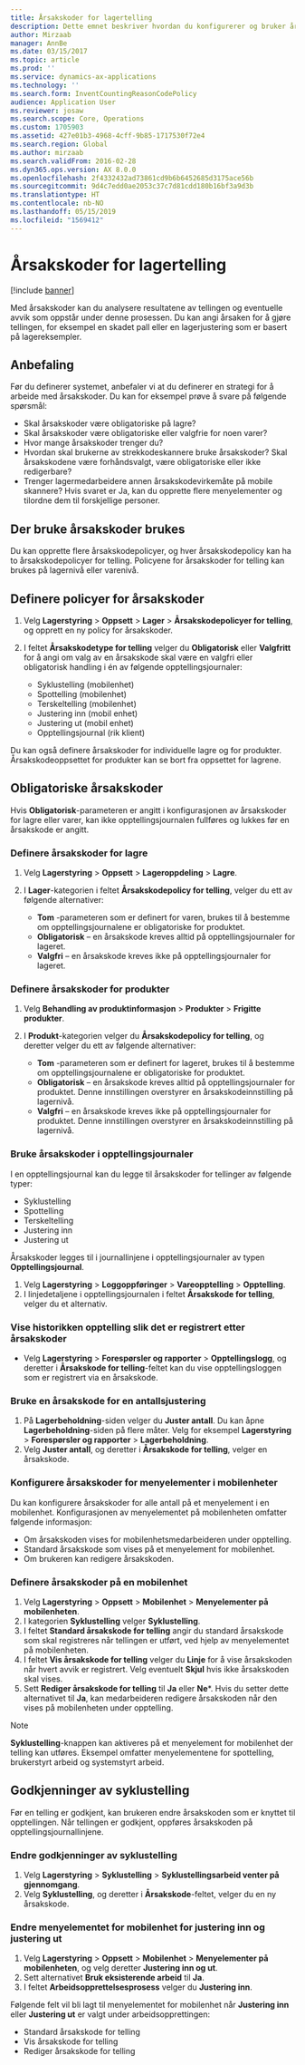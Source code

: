 ```yaml
---
title: Årsakskoder for lagertelling
description: Dette emnet beskriver hvordan du konfigurerer og bruker årsakskoder for tellingsoppgaver.
author: Mirzaab
manager: AnnBe
ms.date: 03/15/2017
ms.topic: article
ms.prod: ''
ms.service: dynamics-ax-applications
ms.technology: ''
ms.search.form: InventCountingReasonCodePolicy
audience: Application User
ms.reviewer: josaw
ms.search.scope: Core, Operations
ms.custom: 1705903
ms.assetid: 427e01b3-4968-4cff-9b85-1717530f72e4
ms.search.region: Global
ms.author: mirzaab
ms.search.validFrom: 2016-02-28
ms.dyn365.ops.version: AX 8.0.0
ms.openlocfilehash: 2f4332432ad73861cd9b6b6452685d3175ace56b
ms.sourcegitcommit: 9d4c7edd0ae2053c37c7d81cdd180b16bf3a9d3b
ms.translationtype: HT
ms.contentlocale: nb-NO
ms.lasthandoff: 05/15/2019
ms.locfileid: "1569412"
---
```

# <a name="reason-codes-for-inventory-counting"></a>Årsakskoder for lagertelling

[!include [banner](../includes/banner.md)]

Med årsakskoder kan du analysere resultatene av tellingen og eventuelle avvik som oppstår under denne prosessen. Du kan angi årsaken for å gjøre tellingen, for eksempel en skadet pall eller en lagerjustering som er basert på lagereksempler.

## <a name="recommendation"></a>Anbefaling

Før du definerer systemet, anbefaler vi at du definerer en strategi for å arbeide med årsakskoder. Du kan for eksempel prøve å svare på følgende spørsmål:

- Skal årsakskoder være obligatoriske på lagre?
- Skal årsakskoder være obligatoriske eller valgfrie for noen varer?
- Hvor mange årsakskoder trenger du?
- Hvordan skal brukerne av strekkodeskannere bruke årsakskoder? Skal årsakskodene være forhåndsvalgt, være obligatoriske eller ikke redigerbare?
- Trenger lagermedarbeidere annen årsakskodevirkemåte på mobile skannere? Hvis svaret er Ja, kan du opprette flere menyelementer og tilordne dem til forskjellige personer.

## <a name="where-reason-codes-apply"></a>Der bruke årsakskoder brukes

Du kan opprette flere årsakskodepolicyer, og hver årsakskodepolicy kan ha to årsakskodepolicyer for telling. Policyene for årsakskoder for telling kan brukes på lagernivå eller varenivå.

## <a name="set-up-reason-code-policies"></a>Definere policyer for årsakskoder

1. Velg **Lagerstyring** \> **Oppsett** \> **Lager** \> **Årsakskodepolicyer for telling**, og opprett en ny policy for årsakskoder.
2. I feltet **Årsakskodetype for telling** velger du **Obligatorisk** eller **Valgfritt** for å angi om valg av en årsakskode skal være en valgfri eller obligatorisk handling i én av følgende opptellingsjournaler:

    - Syklustelling (mobilenhet)
    - Spottelling (mobilenhet)
    - Terskeltelling (mobilenhet)
    - Justering inn (mobil enhet)
    - Justering ut (mobil enhet)
    - Opptellingsjournal (rik klient)

Du kan også definere årsakskoder for individuelle lagre og for produkter. Årsakskodeoppsettet for produkter kan se bort fra oppsettet for lagrene.

## <a name="mandatory-reason-codes"></a>Obligatoriske årsakskoder

Hvis **Obligatorisk**-parameteren er angitt i konfigurasjonen av årsakskoder for lagre eller varer, kan ikke opptellingsjournalen fullføres og lukkes før en årsakskode er angitt.

### <a name="set-up-reason-codes-for-warehouses"></a>Definere årsakskoder for lagre

1. Velg **Lagerstyring** \> **Oppsett** \> **Lageroppdeling** \> **Lagre**.
2. I **Lager**-kategorien i feltet **Årsakskodepolicy for telling**, velger du ett av følgende alternativer:

    - **Tom** -parameteren som er definert for varen, brukes til å bestemme om opptellingsjournalene er obligatoriske for produktet.
    - **Obligatorisk** – en årsakskode kreves alltid på opptellingsjournaler for lageret.
    - **Valgfri** – en årsakskode kreves ikke på opptellingsjournaler for lageret.

### <a name="set-up-reason-codes-for-products"></a>Definere årsakskoder for produkter

1. Velg **Behandling av produktinformasjon** \> **Produkter** \> **Frigitte produkter**.
2. I **Produkt**-kategorien velger du **Årsakskodepolicy for telling**, og deretter velger du ett av følgende alternativer:

    - **Tom** -parameteren som er definert for lageret, brukes til å bestemme om opptellingsjournalene er obligatoriske for produktet.
    - **Obligatorisk** – en årsakskode kreves alltid på opptellingsjournaler for produktet. Denne innstillingen overstyrer en årsakskodeinnstilling på lagernivå.
    - **Valgfri** – en årsakskode kreves ikke på opptellingsjournaler for produktet. Denne innstillingen overstyrer en årsakskodeinnstilling på lagernivå.

### <a name="use-reason-codes-in-counting-journals"></a>Bruke årsakskoder i opptellingsjournaler

I en opptellingsjournal kan du legge til årsakskoder for tellinger av følgende typer:

- Syklustelling
- Spottelling
- Terskeltelling
- Justering inn
- Justering ut

Årsakskoder legges til i journallinjene i opptellingsjournaler av typen **Opptellingsjournal**.

1. Velg **Lagerstyring** \> **Loggoppføringer** \> **Vareopptelling** \> **Opptelling**.
2. I linjedetaljene i opptellingsjournalen i feltet **Årsakskode for telling**, velger du et alternativ.

### <a name="view-the-counting-history-as-its-recorded-by-reason-codes"></a>Vise historikken opptelling slik det er registrert etter årsakskoder

- Velg **Lagerstyring** \> **Forespørsler og rapporter** \> **Opptellingslogg**, og deretter i **Årsakskode for telling**-feltet kan du vise opptellingsloggen som er registrert via en årsakskode.

### <a name="use-a-reason-code-for-a-quantity-adjustment"></a>Bruke en årsakskode for en antallsjustering

1. På **Lagerbeholdning**-siden velger du **Juster antall**. Du kan åpne **Lagerbeholdning**-siden på flere måter. Velg for eksempel **Lagerstyring** \> **Forespørsler og rapporter** \> **Lagerbeholdning**.
2. Velg **Juster antall**, og deretter i **Årsakskode for telling**, velger en årsakskode.

### <a name="configure-reason-codes-for-mobile-device-menu-items"></a>Konfigurere årsakskoder for menyelementer i mobilenheter

Du kan konfigurere årsakskoder for alle antall på et menyelement i en mobilenhet. Konfigurasjonen av menyelementet på mobilenheten omfatter følgende informasjon:

- Om årsakskoden vises for mobilenhetsmedarbeideren under opptelling.
- Standard årsakskode som vises på et menyelement for mobilenhet.
- Om brukeren kan redigere årsakskoden.

### <a name="set-up-reason-codes-on-a-mobile-device"></a>Definere årsakskoder på en mobilenhet

1. Velg **Lagerstyring** \> **Oppsett** \> **Mobilenhet** \> **Menyelementer på mobilenheten**.
2. I kategorien **Syklustelling** velger **Syklustelling**.
3. I feltet **Standard årsakskode for telling** angir du standard årsakskode som skal registreres når tellingen er utført, ved hjelp av menyelementet på mobilenheten.
4. I feltet **Vis årsakskode for telling** velger du **Linje** for å vise årsakskoden når hvert avvik er registrert. Velg eventuelt **Skjul** hvis ikke årsakskoden skal vises.
5. Sett **Rediger årsakskode for telling** til **Ja** eller **Ne***. Hvis du setter dette alternativet til **Ja**, kan medarbeideren redigere årsakskoden når den vises på mobilenheten under opptelling.

> [!NOTE]
> **Syklustelling**-knappen kan aktiveres på et menyelement for mobilenhet der telling kan utføres. Eksempel omfatter menyelementene for spottelling, brukerstyrt arbeid og systemstyrt arbeid.

## <a name="cycle-count-approvals"></a>Godkjenninger av syklustelling

Før en telling er godkjent, kan brukeren endre årsakskoden som er knyttet til opptellingen. Når tellingen er godkjent, oppføres årsakskoden på opptellingsjournallinjene.

### <a name="modify-cycle-count-approvals"></a>Endre godkjenninger av syklustelling

1. Velg **Lagerstyring** \> **Syklustelling** \> **Syklustellingsarbeid venter på gjennomgang**.
2. Velg **Syklustelling**, og deretter i **Årsakskode**-feltet, velger du en ny årsakskode.

### <a name="modify-the-mobile-device-menu-item-for-adjustment-in-and-adjustment-out"></a>Endre menyelementet for mobilenhet for justering inn og justering ut

1. Velg **Lagerstyring** \> **Oppsett** \> **Mobilenhet** \> **Menyelementer på mobilenheten**, og velg deretter **Justering inn og ut**.
2. Sett alternativet **Bruk eksisterende arbeid** til **Ja**.
3. I feltet **Arbeidsopprettelsesprosess** velger du **Justering inn**.

Følgende felt vil bli lagt til menyelementet for mobilenhet når **Justering inn** eller **Justering ut** er valgt under arbeidsopprettingen:

- Standard årsakskode for telling
- Vis årsakskode for telling
- Rediger årsakskode for telling
